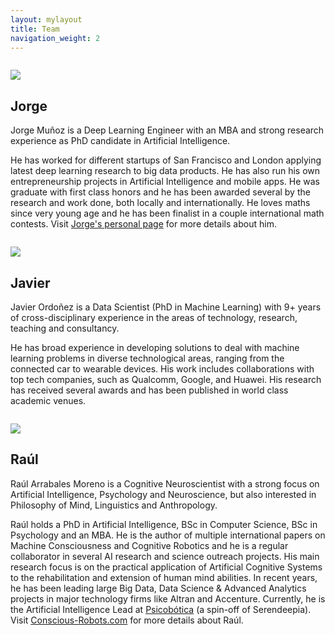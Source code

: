 ```yaml
---
layout: mylayout
title: Team
navigation_weight: 2
---
```


<div style="clear:both; padding:0.5em;"></div>

<img src="{{ site.url }}/assets/jorge.jpg"  class="member right"/>

## Jorge

Jorge Muñoz is a Deep Learning Engineer with an MBA and strong research experience as PhD candidate in Artificial Intelligence. 

He has worked for different startups of San Francisco and London applying latest deep learning research to big data products. He has also run his own entrepreneurship projects in Artificial Intelligence and mobile apps. He was graduate with first class honors and he has been awarded several by the research and work done, both locally and internationally. He loves maths since very young age and he has been finalist in a couple international math contests. Visit <a href="https://jorgemf.github.io/cv.html" target="_blank">Jorge's personal page</a> for more details about him. 

<div style="clear:both; padding:0.5em;"></div>

<img src="{{ site.url }}/assets/javi.jpg"  class="member left"/>

## Javier

Javier Ordoñez is a Data Scientist (PhD in Machine Learning) with 9+ years of cross-disciplinary experience in the areas of technology, research, teaching and consultancy.

He has broad experience in developing solutions to deal with machine learning problems in diverse technological areas, ranging from the connected car to wearable devices. His work includes collaborations with top tech companies, such as Qualcomm, Google, and Huawei. His research has received several awards and has been published in world class academic venues.

<div style="clear:both; padding:0.5em;"></div>

<img src="{{ site.url }}/assets/raul.jpg" class="member right"/>

## Raúl

Raúl Arrabales Moreno is a Cognitive Neuroscientist with a strong focus on Artificial Intelligence, Psychology and Neuroscience, but also interested in Philosophy of Mind, Linguistics and Anthropology.

Raúl holds a PhD in Artificial Intelligence, BSc in Computer Science, BSc in Psychology and an MBA. He is the author of multiple international papers on Machine Consciousness and Cognitive Robotics and he is a regular collaborator in several AI research and science outreach projects. His main research focus is on the practical application of Artificial Cognitive Systems to the rehabilitation and extension of human mind abilities. In recent years, he has been leading large Big Data, Data Science & Advanced Analytics projects in major technology firms like Altran and Accenture. Currently, he is the Artificial Intelligence Lead at <a href="http://www.psicobotica.com" target="_blank">Psicobótica</a> (a spin-off of Serendeepia). Visit <a href="http://www.conscious-robots.com/cv-english/" target="_blank">Conscious-Robots.com</a> for more details about Raúl. 
